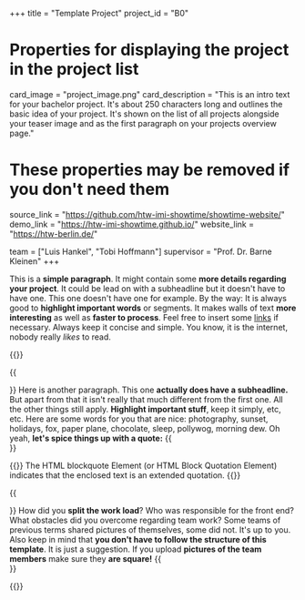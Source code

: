 +++
title = "Template Project"
project_id = "B0"

# Properties for displaying the project in the project list
card_image = "project_image.png"
card_description = "This is an intro text for your bachelor project. It's about 250 characters long and outlines the basic idea of your project. It's shown on the list of all projects alongside your teaser image and as the first paragraph on your projects overview page."


# These properties may be removed if you don't need them
source_link = "https://github.com/htw-imi-showtime/showtime-website/"
demo_link = "https://htw-imi-showtime.github.io/"
website_link = "https://htw-berlin.de/"

team = ["Luis Hankel", "Tobi Hoffmann"]
supervisor = "Prof. Dr. Barne Kleinen"
+++

This is a **simple paragraph**. It might contain some **more details regarding your project**.
It could be lead on with a subheadline but it doesn't have to have one.
This one doesn't have one for example.
By the way: It is always good to **highlight important words** or segments.
It makes walls of text **more interesting** as well as **faster to process**. 
Feel free to insert some [links](https://example.com/) if necessary.
Always keep it concise and simple. You know, it is the internet, nobody really *likes* to read.

{{<mediathek id="cba94788b18ce2d77e1599e7135a1758">}}

{{<section title="Our Goals">}}
Here is another paragraph.
This one **actually does have a subheadline.**
But apart from that it isn't really that much different from the first one.
All the other things still apply. **Highlight important stuff**, keep it simply, etc, etc.
Here are some words for you that are nice: photography, sunset, holidays, fox, paper plane, chocolate, sleep, pollywog, morning dew. Oh yeah, **let's spice things up with a quote:**
{{</section>}}

{{<quote source="https://developer.mozilla.org/en-US/docs/Web/HTML/Element/blockquote" caption="MDN web docs">}}
The HTML blockquote Element (or HTML Block Quotation Element) indicates that the enclosed text is an extended quotation.
{{</quote>}}

{{<section title="The Team">}}
How did you **split the work load**? Who was responsible for the front end? What obstacles did you overcome regarding team work?
Some teams of previous terms shared pictures of themselves, some did not.
It's up to you. Also keep in mind that **you don't have to follow the structure of this template**.
It is just a suggestion. If you upload **pictures of the team members** make sure they **are square!**
{{</section >}}

{{<team>}}

